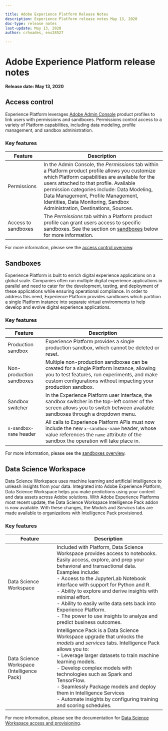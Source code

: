 ```yaml
---

title: Adobe Experience Platform Release Notes
description: Experience Platform release notes May 13, 2020
doc-type: release notes
last-update: May 13, 2020
author: crhoades, ens28527

---
```


# Adobe Experience Platform release notes 

**Release date: May 13, 2020**

## Access control

Experience Platform leverages [Adobe Admin Console](https://adminconsole.adobe.com) product profiles to link users with permissions and sandboxes. Permissions control access to a variety of Platform capabilities, including data modeling, profile management, and sandbox administration.

### Key features

|Feature | Description|
|--- | ---|
|Permissions | In the Admin Console, the _Permissions_ tab within a Platform product profile allows you customize which Platform capabilities are available for the users attached to that profile. Available permission categories include: Data Modeling, Data Management, Profile Management, Identities, Data Monitoring, Sandbox Administration, Destinations, Sources.|
|Access to sandboxes | The _Permissions_ tab within a Platform product profile can grant users access to specific sandboxes. See the section on [sandboxes](#sandboxes) below for more information.|

For more information, please see the [access control overview](../../access-control/home.md).

## Sandboxes

Experience Platform is built to enrich digital experience applications on a global scale. Companies often run multiple digital experience applications in parallel and need to cater for the development, testing, and deployment of these applications while ensuring operational compliance. In order to address this need, Experience Platform provides sandboxes which partition a single Platform instance into separate virtual environments to help develop and evolve digital experience applications.

### Key features

|Feature | Description|
|--- | ---|
|Production sandbox | Experience Platform provides a single production sandbox, which cannot be deleted or reset.|
|Non-production sandboxes | Multiple non-production sandboxes can be created for a single Platform instance, allowing you to test features, run experiments, and make custom configurations without impacting your production sandbox.|
|Sandbox switcher | In the Experience Platform user interface, the sandbox switcher in the top-left corner of the screen allows you to switch between available sandboxes through a dropdown menu.|
|`x-sandbox-name` header | All calls to Experience Platform APIs must now include the new `x-sandbox-name` header, whose value references the `name` attribute of the sandbox the operation will take place in.|

For more information, please see the [sandboxes overview](../../sandboxes/home.md).

## Data Science Workspace

Data Science Workspace uses machine learning and artificial intelligence to unleash insights from your data. Integrated into Adobe Experience Platform, Data Science Workspace helps you make predictions using your content and data assets across Adobe solutions. With Adobe Experience Platforms most recent update, the Data Science Workspace Intelligence Pack addon is now available. With these changes, the *Models* and *Services* tabs are made available to organizations with Intelligence Pack provisioned.

### Key features

|Feature | Description|
|--- | ---|
| Data Science Workspace | Included with Platform, Data Science Workspace provides access to notebooks. Easily access, explore, and prep your behavioral and transactional data. Examples include: <br>- Access to the JupyterLab Notebook interface with support for Python and R. <br>- Ability to explore and derive insights with minimal effort. <br>- Ability to easily write data sets back into Experience Platform. <br>- The power to use insights to analyze and predict business outcomes.|
| Data Science Workspace (Intelligence Pack) | Intelligence Pack is a Data Science Workspace upgrade that unlocks the *models* and *services* tabs. Intelligence Pack allows you to: <br>- Leverage larger datasets to train machine learning models.<br>- Develop complex models with technologies such as Spark and TensorFlow.<br>- Seamlessly Package models and deploy them in Intelligence Services<br>- Automate insights by configuring training and scoring schedules.|

For more information, please see the documentation for [Data Science Workspace access and provisioning](../../data-science-workspace/access-features-dsw.md).